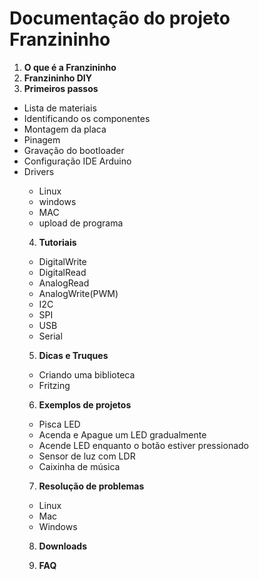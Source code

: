 # Documentação do projeto Franzininho

1. **O que é a Franzininho** 
2. **Franzininho DIY**
3. **Primeiros passos**

<ul>
  <li>Lista de materiais </li>
  <li>Identificando os componentes </li>
  <li>Montagem da placa </li>
  <li>Pinagem </li>
  <li>Gravação do bootloader</li>
  <li>Configuração IDE Arduino </li>
  <li>Drivers </li>
        <ul>
          <li>Linux </li>
          <li>windows </li>
           <li>MAC </li> 
           <li>upload de programa </li>
</ul>
</u>


4. **Tutoriais**
<ul>
  <li>DigitalWrite </li>
  <li>DigitalRead </li>
  <li>AnalogRead</li>
  <li>AnalogWrite(PWM)</li>
  <li>I2C</li>
  <li>SPI </li>
  <li>USB </li>
  <li>Serial </li>
</ul>


5. **Dicas e Truques**
<ul> 
  <li> Criando uma biblioteca </li>
  <li> Fritzing </li>
</ul>

6. **Exemplos de projetos**
<ul>
  <li>Pisca LED</li>
  <li>Acenda e Apague um LED gradualmente</li>
  <li>Acende LED enquanto o botão estiver pressionado </li>
  <li>Sensor de luz com LDR </li>
  <li>Caixinha de música </li>
</ul>


7. **Resolução de problemas**
<ul>
  <li> Linux </li>
  <li> Mac </li>
  <li> Windows </li>

</ul>

8. **Downloads**

9. **FAQ**






